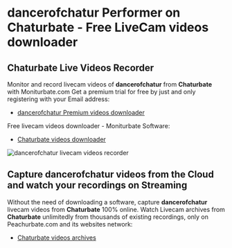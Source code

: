 # dancerofchatur Performer on Chaturbate - Free LiveCam videos downloader

## Chaturbate Live Videos Recorder

Monitor and record livecam videos of **dancerofchatur** from **Chaturbate** with Moniturbate.com
Get a premium trial for free by just and only registering with your Email address:
* [dancerofchatur Premium videos downloader](https://moniturbate.com/request-demo-licence-key.html)

Free livecam videos downloader - Moniturbate Software:
* [Chaturbate videos downloader](https://moniturbate.com/moniturbate-download-software.html)

![dancerofchatur livecam videos recorder](https://peachurnet.com/templates/moniturbate-software.png)


## Capture dancerofchatur videos from the Cloud and watch your recordings on Streaming

Without the need of downloading a software, capture **dancerofchatur** livecam videos from **Chaturbate** 100% online.
Watch Livecam archives from **Chaturbate** unlimitedly from thousands of existing recordings, only on Peachurbate.com and its websites network:
* [Chaturbate videos archives](https://peachurnet.com/)